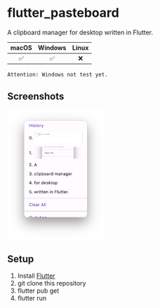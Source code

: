 # flutter_pasteboard

A clipboard manager for desktop written in Flutter.

| macOS | Windows | Linux |
| :---: | :---: | :---: |
| ✅ | ✅ | ❌ |

`Attention: Windows not test yet.`

## Screenshots

<img src="./screenshot.png" width="220" >

## Setup

1. Install [Flutter](https://flutter.dev/docs/get-started/install)
2. git clone this repository
3. flutter pub get
4. flutter run
